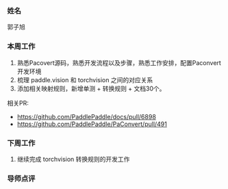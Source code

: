 ### 姓名

郭子旭

### 本周工作

1. 熟悉Pacovert源码，熟悉开发流程以及步骤，熟悉工作安排，配置Paconvert开发环境
2. 梳理 paddle.vision 和 torchvision 之间的对应关系
3. 添加相关映射规则，新增单测 + 转换规则 + 文档30个。
   
  相关PR:
- https://github.com/PaddlePaddle/docs/pull/6898
- https://github.com/PaddlePaddle/PaConvert/pull/491

### 下周工作

1. 继续完成 torchvision 转换规则的开发工作

### 导师点评
